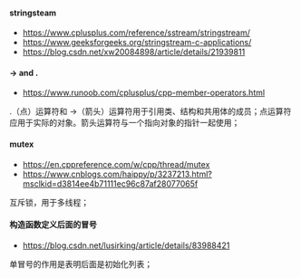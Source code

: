 #### stringsteam

* https://www.cplusplus.com/reference/sstream/stringstream/
* https://www.geeksforgeeks.org/stringstream-c-applications/
* https://blog.csdn.net/xw20084898/article/details/21939811

#### -> and .

* https://www.runoob.com/cplusplus/cpp-member-operators.html

.（点）运算符和 ->（箭头）运算符用于引用类、结构和共用体的成员；点运算符应用于实际的对象。箭头运算符与一个指向对象的指针一起使用；

#### mutex

* https://en.cppreference.com/w/cpp/thread/mutex
* https://www.cnblogs.com/haippy/p/3237213.html?msclkid=d3814ee4b71111ec96c87af28077065f

互斥锁，用于多线程；

#### 构造函数定义后面的冒号

* https://blog.csdn.net/lusirking/article/details/83988421

单冒号的作用是表明后面是初始化列表；

